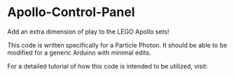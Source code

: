 # Apollo-Control-Panel
Add an extra dimension of play to the LEGO Apollo sets!

This code is written specifically for a Particle Photon. It should be able to be modified for a generic Arduino with minimal edits.

For a detailed tutorial of how this code is intended to be utilized, visit: 
